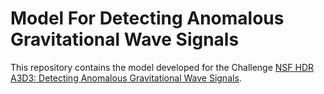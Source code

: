 # Model For Detecting Anomalous Gravitational Wave Signals

This repository contains the model developed for the Challenge [NSF HDR A3D3: Detecting Anomalous Gravitational Wave Signals](https://www.codabench.org/competitions/2626/).

